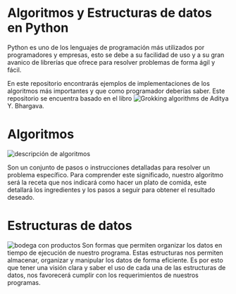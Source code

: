 # Algoritmos y Estructuras de datos en Python

Python es uno de los lenguajes de programación más utilizados por programadores y empresas, esto se debe a su facilidad de uso y a su gran avanico de librerías que ofrece para resolver problemas de forma ágil y fácil.

En este repositorio encontrarás ejemplos de implementaciones de los algoritmos más importantes y que como programador deberías saber. Este repositorio se encuentra basado en el libro ![**Grokking algorithms**](https://www.manning.com/books/grokking-algorithms-second-edition) de Aditya Y. Bhargava.

# Algoritmos
<img src="https://roa.cedia.edu.ec/webappscode/63/algoritmo.jpg" alt="descripción de algoritmos">

Son un conjunto de pasos o instrucciones detalladas para resolver un problema específico. Para comprender este significado, nuestro algoritmo será la receta que nos indicará como hacer un plato de comida, este detallará los ingredientes y los pasos a seguir para obtener el resultado deseado.

# Estructuras de datos
<img src="https://www.df.cl/noticias/site/artic/20210125/imag/foto_0000000220210125121821.jpg" alt="bodega con productos">
Son formas que permiten organizar los datos en tiempo de ejecución de nuestro programa. Estas estructuras nos permiten almacenar, organizar y manipular los datos de forma eficiente. Es por esto que tener una visión clara y saber el uso de cada una de las estructuras de datos, nos favorecerá cumplir con los requerimientos de nuestros programas.

